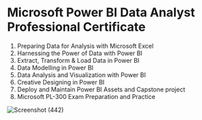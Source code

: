 # Microsoft Power BI Data Analyst Professional Certificate
1. Preparing Data for Analysis with Microsoft Excel
2. Harnessing the Power of Data with Power BI
3. Extract, Transform & Load Data in Power BI
4. Data Modelling in Power BI
5. Data Analysis and Visualization with Power BI
6. Creative Designing in Power BI
7. Deploy and Maintain Power BI Assets and Capstone project
8. Microsoft PL-300 Exam Preparation and Practice

![Screenshot (442)](https://github.com/user-attachments/assets/81d8da60-0b97-483c-8159-eda3e04d92da)

